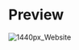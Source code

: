 # Preview

![1440px_Website](https://github.com/frontendvidu/Portfolio_website/assets/132292859/ba28dd2c-0076-4f68-9287-0535069f40a3)
